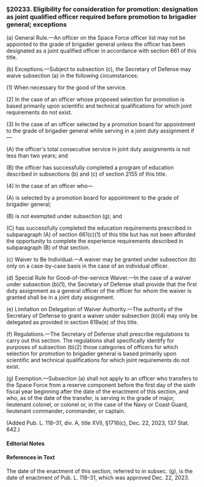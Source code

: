 ### §20233. Eligibility for consideration for promotion: designation as joint qualified officer required before promotion to brigadier general; exceptions ###

(a) General Rule.—An officer on the Space Force officer list may not be appointed to the grade of brigadier general unless the officer has been designated as a joint qualified officer in accordance with section 661 of this title.

(b) Exceptions.—Subject to subsection (c), the Secretary of Defense may waive subsection (a) in the following circumstances:

(1) When necessary for the good of the service.

(2) In the case of an officer whose proposed selection for promotion is based primarily upon scientific and technical qualifications for which joint requirements do not exist.

(3) In the case of an officer selected by a promotion board for appointment to the grade of brigadier general while serving in a joint duty assignment if—

(A) the officer's total consecutive service in joint duty assignments is not less than two years; and

(B) the officer has successfully completed a program of education described in subsections (b) and (c) of section 2155 of this title.

(4) In the case of an officer who—

(A) is selected by a promotion board for appointment to the grade of brigadier general;

(B) is not exempted under subsection (g); and

(C) has successfully completed the education requirements prescribed in subparagraph (A) of section 661(c)(1) of this title but has not been afforded the opportunity to complete the experience requirements described in subparagraph (B) of that section.

(c) Waiver to Be Individual.—A waiver may be granted under subsection (b) only on a case-by-case basis in the case of an individual officer.

(d) Special Rule for Good-of-the-service Waiver.—In the case of a waiver under subsection (b)(1), the Secretary of Defense shall provide that the first duty assignment as a general officer of the officer for whom the waiver is granted shall be in a joint duty assignment.

(e) Limitation on Delegation of Waiver Authority.—The authority of the Secretary of Defense to grant a waiver under subsection (b)(4) may only be delegated as provided in section 619a(e) of this title.

(f) Regulations.—The Secretary of Defense shall prescribe regulations to carry out this section. The regulations shall specifically identify for purposes of subsection (b)(2) those categories of officers for which selection for promotion to brigadier general is based primarily upon scientific and technical qualifications for which joint requirements do not exist.

(g) Exemption.—Subsection (a) shall not apply to an officer who transfers to the Space Force from a reserve component before the first day of the sixth fiscal year beginning after the date of the enactment of this section, and who, as of the date of the transfer, is serving in the grade of major, lieutenant colonel, or colonel or, in the case of the Navy or Coast Guard, lieutenant commander, commander, or captain.

(Added Pub. L. 118–31, div. A, title XVII, §1716(c), Dec. 22, 2023, 137 Stat. 642.)

#### **Editorial Notes** ####

#### References in Text ####

The date of the enactment of this section, referred to in subsec. (g), is the date of enactment of Pub. L. 118–31, which was approved Dec. 22, 2023.